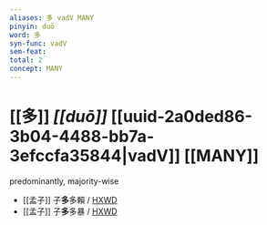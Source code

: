 ```yaml
---
aliases: 多 vadV MANY
pinyin: duō
word: 多
syn-func: vadV
sem-feat: 
total: 2
concept: MANY 
---
```

# [[多]] *[[duō]]*  [[uuid-2a0ded86-3b04-4488-bb7a-3efccfa35844|vadV]] [[MANY]]
predominantly, majority-wise
 - [[孟子]] 子**多**多賴 / [HXWD](https://hxwd.org/textview.html?location=KR1h0001_tls_011-30a.4)
 - [[孟子]] 子**多**多暴 / [HXWD](https://hxwd.org/textview.html?location=KR1h0001_tls_011-30a.6)
